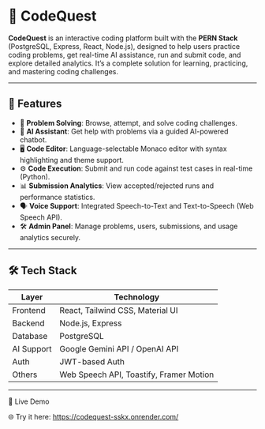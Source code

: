 # 🚀 CodeQuest

**CodeQuest** is an interactive coding platform built with the **PERN Stack** (PostgreSQL, Express, React, Node.js), designed to help users practice coding problems, get real-time AI assistance, run and submit code, and explore detailed analytics. It’s a complete solution for learning, practicing, and mastering coding challenges.

---

## 🧠 Features

- 🧩 **Problem Solving**: Browse, attempt, and solve coding challenges.
- 🧠 **AI Assistant**: Get help with problems via a guided AI-powered chatbot.
- 🖥️ **Code Editor**: Language-selectable Monaco editor with syntax highlighting and theme support.
- ⚙️ **Code Execution**: Submit and run code against test cases in real-time (Python).
- 📊 **Submission Analytics**: View accepted/rejected runs and performance statistics.
- 🗣️ **Voice Support**: Integrated Speech-to-Text and Text-to-Speech (Web Speech API).
- 🛠️ **Admin Panel**: Manage problems, users, submissions, and usage analytics securely.

---

## 🛠️ Tech Stack

| Layer       | Technology                   |
|------------|------------------------------|
| Frontend   | React, Tailwind CSS, Material UI |
| Backend    | Node.js, Express              |
| Database   | PostgreSQL                    |
| AI Support | Google Gemini API / OpenAI API|
| Auth       | JWT-based Auth                |
| Others     | Web Speech API, Toastify, Framer Motion |

---


🔗 Live Demo

🌐 Try it here: https://codequest-sskx.onrender.com/
